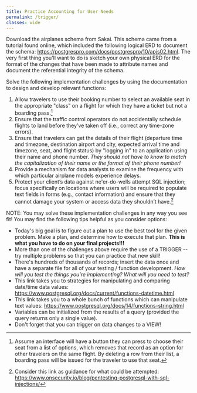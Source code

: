 ```yaml
---
title: Practice Accounting for User Needs
permalink: /trigger/
classes: wide
---
```


Download the airplanes schema from Sakai.  This schema came from a tutorial found online, which included the following logical ERD to document the schema: <https://postgrespro.com/docs/postgrespro/10/apjs02.html>.  The very first thing you'll want to do is sketch your own physical ERD for the format of the changes that have been made to attribute names and document the referential integrity of the schema.

Solve the following implementation challenges by using the documentation to design and develop relevant functions:

1. Allow travelers to use their booking number to select an available seat in the appropriate "class" on a flight for which they have a ticket but not a boarding pass.[^1]
2. Ensure that the traffic control operators do not accidentally schedule flights to land before they’ve taken off (i.e., correct any time-zone errors).
3. Ensure that travelers can get the details of their flight (departure time and timezone, destination airport and city, expected arrival time and timezone, seat, and flight status) by "logging in" to an application using their name and phone number. *They should not have to know to match the capitalization of their name or the format of their phone number!*
4. Provide a mechanism for data analysts to examine the frequency with which particular airplane models experience delays.
5. Protect your client’s data against ne'er-do-wells attempt SQL injection; focus specifically on locations where users will be required to populate text fields in forms (e.g., contact information) and ensure that they cannot damage your system or access data they shouldn’t have.[^2]


NOTE: You may solve these implementation challenges in any way you see fit!  You may find the following tips helpful as you consider options:

- Today's big goal is to figure out a plan to use the best tool for the given problem.  Make a plan, and determine how to execute that plan. **This is what you have to do on your final projects!!!**
- More than one of the challenges above require the use of a TRIGGER -- try multiple problems so that you can practice that new skill!
- There's hundreds of thousands of records; insert the data once and have a separate file for all of your testing / function development. *How will you test the things you're implementing?  What will you need to test?*
- This link takes you to strategies for manipulating and comparing date/time data values: <https://www.postgresql.org/docs/current/functions-datetime.html>
- This link takes you to a whole bunch of functions which can manipulate text values: <https://www.postgresql.org/docs/14/functions-string.html>
- Variables can be initialized from the results of a query (provided the query returns only a single value).
- Don't forget that you can trigger on data changes to a VIEW!

[^1]: Assume an interface will have a button they can press to choose their seat from a list of options, which removes that record as an option for other travelers on the same flight.  By deleting a row from their list, a boarding pass will be issued for the traveler to use that seat.

[^2]: Consider this link as guidance for what could be attempted: <https://www.onsecurity.io/blog/pentesting-postgresql-with-sql-injections/>
